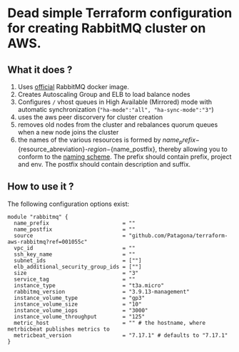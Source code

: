 # Dead simple Terraform configuration for creating RabbitMQ cluster on AWS.

## What it does ?

1. Uses [official](https://hub.docker.com/_/rabbitmq/) RabbitMQ docker image.
1. Creates Autoscaling Group and ELB to load balance nodes
1. Configures `/` vhost queues in High Available (Mirrored) mode with automatic synchronization (`"ha-mode":"all", "ha-sync-mode":"3"`)
1. uses the aws peer discorvery for cluster creation
1. removes old nodes from the cluster and rebalances quorum queues when a new node joins the cluster
1. the names of the various resources is formed by ${name_prefix}-${resource_abreviation}-${region}-${name_postfix}, thereby allowing you to conform to the [naming scheme](https://stepan.wtf/cloud-naming-convention/). The prefix should contain prefix, project and env. The postfix should contain description and suffix.


## How to use it ?
The following configuration options exist:

```
module "rabbitmq" {
  name_prefix                       = ""
  name_postfix                      = ""
  source                            = "github.com/Patagona/terraform-aws-rabbitmq?ref=001055c"
  vpc_id                            = ""
  ssh_key_name                      = ""
  subnet_ids                        = [""]
  elb_additional_security_group_ids = [""]
  size                              = "3"
  service_tag                       = ""
  instance_type                     = "t3a.micro"
  rabbitmq_version                  = "3.9.13-management"
  instance_volume_type              = "gp3"
  instance_volume_size              = "10"
  instance_volume_iops              = "3000"
  instance_volume_throughput        = "125"
  metric_host                       = "" # the hostname, where metrbicbeat publishes metrics to
  metricbeat_version                = "7.17.1" # defaults to "7.17.1"
}
```
